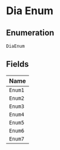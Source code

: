 
# Dia Enum

## Enumeration

`DiaEnum`

## Fields

| Name |
|  --- |
| `Enum1` |
| `Enum2` |
| `Enum3` |
| `Enum4` |
| `Enum5` |
| `Enum6` |
| `Enum7` |

